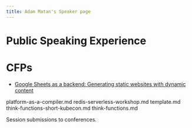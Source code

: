 ```yaml
---
title: Adam Matan's Speaker page
---
```


# Public Speaking Experience

# CFPs

* [Google Sheets as a backend: Generating static websites with dynamic content](google-sheets-as-a-backend.md)

platform-as-a-compiler.md  redis-serverless-workshop.md  template.md  think-functions-short-kubecon.md  think-functions.md

Session submissions to conferences.